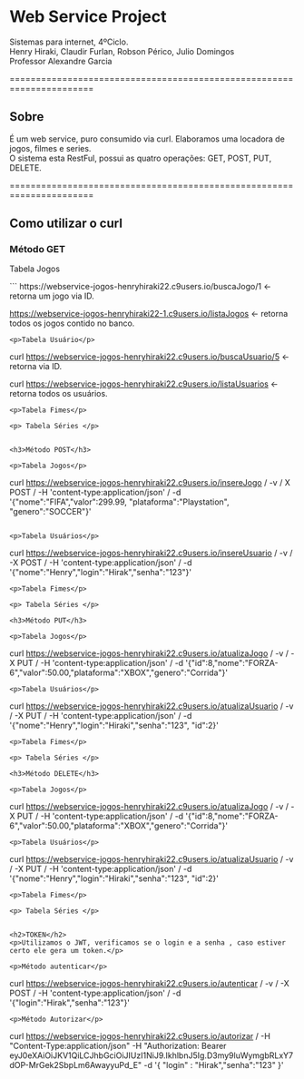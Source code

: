 <h1>Web Service Project</h1>

Sistemas para internet, 4ºCiclo. <br>
Henry Hiraki, Claudir Furlan, Robson Périco, Julio Domingos<br>
Professor Alexandre Garcia

======================================================================
<h2>Sobre</h2>
É um web service, puro consumido via curl. Elaboramos uma locadora de jogos, filmes e series.<br>
O sistema esta RestFul, possui as quatro operações: GET, POST, PUT, DELETE.

======================================================================
<h2>Como utilizar o curl</h2>

<h3>Método GET</h3>

<p>Tabela Jogos</p>
```
https://webservice-jogos-henryhiraki22.c9users.io/buscaJogo/1 <- retorna um jogo via ID.

https://webservice-jogos-henryhiraki22-1.c9users.io/listaJogos    <- retorna todos os jogos contido no banco.

```
<p>Tabela Usuário</p>

```
curl https://webservice-jogos-henryhiraki22.c9users.io/buscaUsuario/5 <- retorna via ID.

curl https://webservice-jogos-henryhiraki22.c9users.io/listaUsuarios <- retorna todos os usuários.

```
<p>Tabela Fimes</p>

```


```
<p> Tabela Séries </p>

```


```

<h3>Método POST</h3>

<p>Tabela Jogos</p>

```
curl https://webservice-jogos-henryhiraki22.c9users.io/insereJogo / -v / X POST / -H 'content-type:application/json' / -d '{"nome":"FIFA","valor":299.99, "plataforma":"Playstation", "genero":"SOCCER"}' 
```

<p>Tabela Usuários</p>
```
curl https://webservice-jogos-henryhiraki22.c9users.io/insereUsuario / -v / -X POST / -H 'content-type:application/json' / -d '{"nome":"Henry","login":"Hirak","senha":"123"}'
```
<p>Tabela Fimes</p>
```

```
<p> Tabela Séries </p>
```

```
<h3>Método PUT</h3>

<p>Tabela Jogos</p>
```
curl https://webservice-jogos-henryhiraki22.c9users.io/atualizaJogo / -v / -X PUT / -H 'content-type:application/json' / -d '{"id":8,"nome":"FORZA-6","valor":50.00,"plataforma":"XBOX","genero":"Corrida"}'

```
<p>Tabela Usuários</p>
```
curl https://webservice-jogos-henryhiraki22.c9users.io/atualizaUsuario / -v / -X PUT / -H 'content-type:application/json' / -d '{"nome":"Henry","login":"Hiraki","senha":"123", "id":2}'
```
<p>Tabela Fimes</p>
```

```
<p> Tabela Séries </p>
```

```
<h3>Método DELETE</h3>

<p>Tabela Jogos</p>
```
curl https://webservice-jogos-henryhiraki22.c9users.io/atualizaJogo / -v / -X PUT / -H 'content-type:application/json' / -d '{"id":8,"nome":"FORZA-6","valor":50.00,"plataforma":"XBOX","genero":"Corrida"}'

```
<p>Tabela Usuários</p>
```
curl https://webservice-jogos-henryhiraki22.c9users.io/atualizaUsuario / -v / -X PUT / -H 'content-type:application/json' / -d '{"nome":"Henry","login":"Hiraki","senha":"123", "id":2}'
```
<p>Tabela Fimes</p>
```

```
<p> Tabela Séries </p>
```

```

<h2>TOKEN</h2>
<p>Utilizamos o JWT, verificamos se o login e a senha , caso estiver certo ele gera um token.</p>

<p>Método autenticar</p>

```
curl https://webservice-jogos-henryhiraki22.c9users.io/autenticar / -v / -X POST / -H 'content-type:application/json' / -d '{"login":"Hirak","senha":"123"}'

```
<p>Método Autorizar</p>
```
curl https://webservice-jogos-henryhiraki22.c9users.io/autorizar / -H "Content-Type:application/json" -H "Authorization: Bearer eyJ0eXAiOiJKV1QiLCJhbGciOiJIUzI1NiJ9.IkhlbnJ5Ig.D3my9luWymgbRLxY7dOP-MrGek2SbpLm6AwayyuPd_E" -d '{ "login" : "Hirak","senha":"123" }'

```




